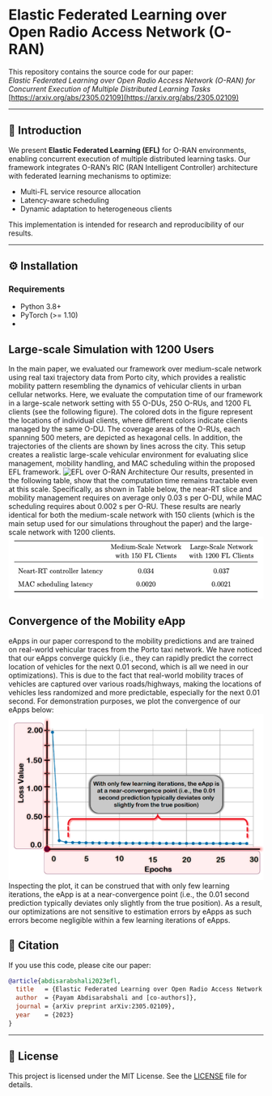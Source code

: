 # Elastic Federated Learning over Open Radio Access Network (O-RAN)  

This repository contains the source code for our paper:  
*Elastic Federated Learning over Open Radio Access Network (O-RAN) for Concurrent Execution of Multiple Distributed Learning Tasks*  
[https://arxiv.org/abs/2305.02109](https://arxiv.org/abs/2305.02109)

---

## 📖 Introduction  
We present **Elastic Federated Learning (EFL)** for O-RAN environments, enabling concurrent execution of multiple distributed learning tasks. Our framework integrates O-RAN’s RIC (RAN Intelligent Controller) architecture with federated learning mechanisms to optimize:  
- Multi-FL service resource allocation  
- Latency-aware scheduling  
- Dynamic adaptation to heterogeneous clients  

This implementation is intended for research and reproducibility of our results.  

---

## ⚙️ Installation  

### Requirements  
- Python 3.8+  
- PyTorch (>= 1.10)
- 

## Large-scale Simulation with 1200 Users

In the main paper, we evaluated our framework over medium-scale network using real taxi trajectory data from Porto city, which provides a realistic mobility pattern resembling the dynamics of vehicular clients in urban cellular networks. Here, we evaluate the computation time of our framework in a large-scale network setting with 55 O-DUs, 250 O-RUs, and 1200 FL clients (see the following figure). The colored dots in the figure represent the locations of individual clients, where different colors indicate clients managed by the same O-DU. The coverage areas of the O-RUs, each spanning 500 meters, are depicted as hexagonal cells. In addition, the trajectories of the clients are shown by lines across the city. This setup creates a realistic large-scale vehicular environment for evaluating slice management, mobility handling, and MAC scheduling within the proposed EFL framework.
![EFL over O-RAN Architecture](figures/map_large.png)
Our results, presented in the following table, show that the computation time remains tractable even at this scale. Specifically, as shown in Table below, the near-RT slice and mobility management requires on average only 0.03 s per O-DU, while MAC scheduling requires about 0.002 s per O-RU. These results are nearly identical for both the medium-scale network with 150 clients (which is the main setup used for our simulations throughout the paper) and the large-scale network with 1200 clients.
![EFL over O-RAN Architecture](figures/results.png)


## Convergence of the Mobility eApp
eApps in our paper correspond to the mobility predictions and are trained on real-world vehicular traces from the Porto taxi network. We have noticed that our eApps converge quickly (i.e., they can rapidly predict the correct location of vehicles for the next 0.01 second, which is all we need in our optimizations). This is due to the fact that real-world mobility traces of vehicles are captured over various roads/highways, making the locations of vehicles less randomized and more predictable, especially for the next 0.01 second. For demonstration purposes, we plot the convergence of our eApps below:
![EFL over O-RAN Architecture](figures/eApp.png)
Inspecting the plot, it can be construed that with only few learning iterations, the eApp is at a near-convergence point (i.e., the 0.01 second prediction typically deviates only slightly from the true position). As a result, our optimizations are not sensitive to estimation errors by eApps as such errors become negligible within a few learning iterations of eApps.

## 📝 Citation  
If you use this code, please cite our paper:  

```bibtex
@article{abdisarabshali2023efl,
  title   = {Elastic Federated Learning over Open Radio Access Network (O-RAN) for Concurrent Execution of Multiple Distributed Learning Tasks},
  author  = {Payam Abdisarabshali and [co-authors]},
  journal = {arXiv preprint arXiv:2305.02109},
  year    = {2023}
}
```

---

## 📜 License  
This project is licensed under the MIT License. See the [LICENSE](LICENSE) file for details.  
